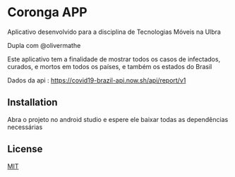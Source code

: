 # Coronga APP

Aplicativo desenvolvido para a disciplina de Tecnologias Móveis na Ulbra

Dupla com @olivermathe

Este aplicativo tem a finalidade de mostrar todos os casos de infectados, curados, e mortos em todos os países, e também os estados do Brasil 

Dados da api :  https://covid19-brazil-api.now.sh/api/report/v1

## Installation

Abra o projeto no android studio e espere ele baixar todas as dependências necessárias 

## License
[MIT](https://choosealicense.com/licenses/mit/)
